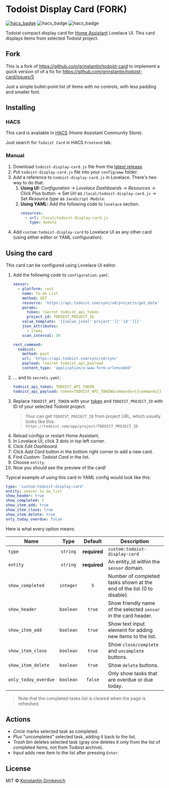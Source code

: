 # Todoist Display Card (FORK)

[![hacs_badge](https://img.shields.io/badge/HACS-Default-orange.svg)](https://github.com/custom-components/hacs)
![hacs_badge](https://img.shields.io/github/v/release/grinstantin/todoist-display-card)
![hacs_badge](https://img.shields.io/github/license/grinstantin/todoist-display-card)

Todoist compact display card for [Home Assistant](https://www.home-assistant.io) Lovelace UI. This card displays items from selected Todoist project.

## Fork

This is a fork of https://github.com/grinstantin/todoist-card to implement a quick version of of a fix for https://github.com/grinstantin/todoist-card/issues/5

Just a simple bullet-point list of items with no controls, with less padding and smaller font.

## Installing

### HACS

This card is available in [HACS](https://hacs.xyz) (Home Assistant Community Store).

Just search for `Todoist Card` in HACS `Frontend` tab.

### Manual

1. Download `todoist-display-card.js` file from the [latest release](https://github.com/grinstantin/todoist-display-card/releases/latest).
2. Put `todoist-display-card.js` file into your `config/www` folder.
3. Add a reference to `todoist-display-card.js` in Lovelace. There's two way to do that:
   1. **Using UI:** _Configuration_ → _Lovelace Dashboards_ → _Resources_ → Click Plus button → Set _Url_ as `/local/todoist-display-card.js` → Set _Resource type_ as `JavaScript Module`.
   2. **Using YAML:** Add the following code to `lovelace` section.
      ```yaml
      resources:
        - url: /local/todoist-display-card.js
          type: module
      ```
4. Add `custom:todoist-display-card` to Lovelace UI as any other card (using either editor or YAML configuration).

## Using the card

This card can be configured using Lovelace UI editor.

1. Add the following code to `configuration.yaml`:
    ```yaml
    sensor:
      - platform: rest
        name: To-do List
        method: GET
        resource: 'https://api.todoist.com/sync/v8/projects/get_data'
        params:
          token: !secret todoist_api_token
          project_id: TODOIST_PROJECT_ID
        value_template: '{{value_json[''project''][''id'']}}'
        json_attributes:
          - items
        scan_interval: 30

    rest_command:
      todoist:
        method: post
        url: 'https://api.todoist.com/sync/v8/sync'
        payload: !secret todoist_api_payload
        content_type: 'application/x-www-form-urlencoded'
    ```
2. ... and to `secrets.yaml`:
    ```yaml
    todoist_api_token: TODOIST_API_TOKEN
    todoist_api_payload: token=TODOIST_API_TOKEN&commands={{commands}}
    ```
3. Replace `TODOIST_API_TOKEN` with your [token](https://todoist.com/prefs/integrations) and `TODOIST_PROJECT_ID` with ID of your selected Todoist project.
    > Your can get `TODOIST_PROJECT_ID` from project URL, which usually looks like this:
    `https://todoist.com/app/project/TODOIST_PROJECT_ID`
4. Reload configs or restart Home Assistant.
5. In Lovelace UI, click 3 dots in top left corner.
6. Click _Edit Dashboard_.
7. Click _Add Card_ button in the bottom right corner to add a new card.
8. Find _Custom: Todoist Card_ in the list.
9. Choose `entity`.
10. Now you should see the preview of the card!

Typical example of using this card in YAML config would look like this:

```yaml
type: 'custom:todoist-display-card'
entity: sensor.to_do_list
show_header: true
show_completed: 5
show_item_add: true
show_item_close: true
show_item_delete: true
only_today_overdue: false
```

Here is what every option means:

| Name                 |   Type    |   Default    | Description                                                            |
| -------------------- | :-------: | :----------: | ---------------------------------------------------------------------- |
| `type`               | `string`  | **required** | `custom:todoist-display-card`                                                  |
| `entity`             | `string`  | **required** | An entity_id within the `sensor` domain.                               |
| `show_completed`     | `integer` | `5`          | Number of completed tasks shown at the end of the list (0 to disable). |
| `show_header`        | `boolean` | `true`       | Show friendly name of the selected `sensor` in the card header.        |
| `show_item_add`      | `boolean` | `true`       | Show text input element for adding new items to the list.              |
| `show_item_close`    | `boolean` | `true`       | Show `close/complete` and `uncomplete` buttons.                        |
| `show_item_delete`   | `boolean` | `true`       | Show `delete` buttons.                                                 |
| `only_today_overdue` | `boolean` | `false`      | Only show tasks that are overdue or due today.                         |

> Note that the completed tasks list is cleared when the page is refreshed.

## Actions

- _Circle_ marks selected task as completed.
- _Plus_ "uncompletes" selected task, adding it back to the list.
- _Trash bin_ deletes selected task (gray one deletes it only from the list of completed items, not from Todoist archive).
- _Input_ adds new item to the list after pressing `Enter`.

## License

MIT © [Konstantin Grinkevich](https://github.com/grinstantin)
